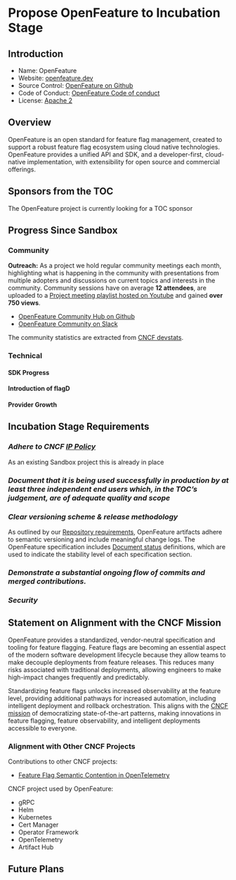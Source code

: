 # Propose OpenFeature to Incubation Stage

## Introduction

- Name: OpenFeature
- Website: [openfeature.dev](https://openfeature.dev)
- Source Control: [OpenFeature on Github](https://github.com/open-feature)
- Code of Conduct: [OpenFeature Code of conduct](https://github.com/open-feature/community#code-of-conduct)
- License: [Apache 2](https://github.com/backstage/backstage/blob/master/LICENSE)

## Overview

OpenFeature is an open standard for feature flag management, created to support a robust feature flag ecosystem using cloud native technologies. OpenFeature provides a unified API and SDK, and a developer-first, cloud-native implementation, with extensibility for open source and commercial offerings.

## Sponsors from the TOC

The OpenFeature project is currently looking for a TOC sponsor

## Progress Since Sandbox

### Community

**Outreach:** As a project we hold regular community meetings each month, highlighting what is happening in the community with presentations from multiple adopters and discussions on current topics and interests in the community. Community sessions have on average **12 attendees**, are uploaded to a [Project meeting playlist hosted on Youtube](<[https://www.youtube.com/watch?v=3dV3aZo6JN8&list=PLf1KFlSkDLIBmA5TLXn2BzEHmwWzckP8y](https://www.youtube.com/playlist?list=PLiQt8D1ofl8zR0u5kzFjrX_U4rGteyOVa)>) and gained **over 750 views**.

- [OpenFeature Community Hub on Github](https://github.com/open-feature/community)
- [OpenFeature Community on Slack](https://cloud-native.slack.com/archives/C0344AANLA1)

The community statistics are extracted from [CNCF devstats](https://openfeature.devstats.cncf.io/).

### Technical

#### SDK Progress

#### Introduction of flagD

#### Provider Growth

## Incubation Stage Requirements

### **_Adhere to CNCF [IP Policy](https://github.com/cncf/foundation/blob/master/charter.md#11-ip-policy)_**

As an existing Sandbox project this is already in place

### **_Document that it is being used successfully in production by at least three independent end users which, in the TOC’s judgement, are of adequate quality and scope_**

### **_Clear versioning scheme & release methodology_**

As outlined by our [Repository requirements](https://github.com/open-feature/.github/blob/main/CONTRIBUTING.md#repository-requirements), OpenFeature artifacts adhere to semantic versioning and include meaningful change logs. The OpenFeature specification includes [Document status](https://github.com/open-feature/spec/tree/main/specification#document-statuses) definitions, which are used to indicate the stability level of each specification section.

### **_Demonstrate a substantial ongoing flow of commits and merged contributions._**

### **_Security_**

## Statement on Alignment with the CNCF Mission

OpenFeature provides a standardized, vendor-neutral specification and tooling for feature flagging.
Feature flags are becoming an essential aspect of the modern software development lifecycle because they allow teams to make decouple deployments from feature releases.
This reduces many risks associated with traditional deployments, allowing engineers to make high-impact changes frequently and predictably.

Standardizing feature flags unlocks increased observability at the feature level, providing additional pathways for increased automation, including intelligent deployment and rollback orchestration.
This aligns with the [CNCF mission](https://github.com/cncf/foundation/blob/main/charter.md#1-mission-of-the-cloud-native-computing-foundation) of democratizing state-of-the-art patterns, making innovations in feature flagging, feature observability, and intelligent deployments accessible to everyone.

### Alignment with Other CNCF Projects

Contributions to other CNCF projects:

- [Feature Flag Semantic Contention in OpenTelemetry](https://opentelemetry.io/docs/reference/specification/trace/semantic_conventions/feature-flags/)

CNCF project used by OpenFeature:

- gRPC
- Helm
- Kubernetes
- Cert Manager
- Operator Framework
- OpenTelemetry
- Artifact Hub

## Future Plans
